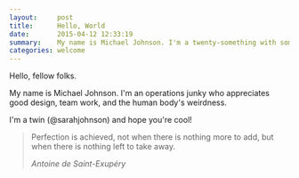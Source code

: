 ```yaml
---
layout:     post
title:      Hello, World
date:       2015-04-12 12:33:19
summary:    My name is Michael Johnson. I'm a twenty-something with some sugar, spice, and everything nice.
categories: welcome
---
```


Hello, fellow folks.

My name is Michael Johnson. I'm an operations junky who appreciates good design, team work, and the human body's weirdness.

I'm a twin (@sarahjohnson) and hope you're cool!

<blockquote>
  <p>
    Perfection is achieved, not when there is nothing more to add, but when there is nothing left to take away.
  </p>
  <footer><cite title="Antoine de Saint-Exupéry">Antoine de Saint-Exupéry</cite></footer>
</blockquote>


